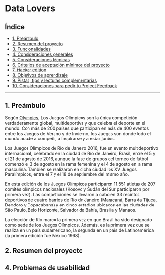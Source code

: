 # Data Lovers

## Índice

* [1. Preámbulo](#1-preámbulo)
* [2. Resumen del proyecto](#2-resumen-del-proyecto)
* [3. Funcionalidades](#3-funcionalidades)
* [4. Consideraciones generales](#4-consideraciones-generales)
* [5. Consideraciones técnicas](#5-consideraciones-técnicas)
* [6. Criterios de aceptación mínimos del proyecto](#6-criterios-de-aceptación-mínimos-del-proyecto)
* [7. Hacker edition](#7-hacker-edition)
* [8. Objetivos de aprendizaje](#8-objetivos-de-aprendizaje)
* [9. Pistas, tips y lecturas complementarias](#9-pistas-tips-y-lecturas-complementarias)
* [10. Consideraciones para pedir tu Project Feedback](#10-consideraciones-para-pedir-tu-project-feedback)

***

## 1. Preámbulo

Según [Olympics](https://olympics.com/es/olympic-games), Los Juegos Olímpicos son la única competición verdaderamente global, multideportiva y que celebra el deporte en el mundo. Con más de 200 países que participan en más de 400 eventos entre los Juegos de Verano y de Invierno, los Juegos son donde todo el mundo acude a competir, a inspirarse y a estar juntos.

Los Juegos Olímpicos de Río de Janeiro 2016, fue un evento multideportivo internacional, celebrado en la ciudad de Río de Janeiro, Brasil, entre el 5 y el 21 de agosto de 2016, aunque la fase de grupos del torneo de fútbol comenzó el 3 de agosto en la rama femenina y el 4 de agosto en la rama masculina. También se realizaron en dicha ciudad los XV Juegos Paralímpicos, entre el 7 y el 18 de septiembre del mismo año.

En esta edición de los Juegos Olímpicos participaron 11.551 atletas de 207 comités olímpicos nacionales (Kosovo y Sudán del Sur participaron por primera vez). Las competiciones se llevaron a cabo en 33 recintos deportivos de cuatro barrios de Río de Janeiro (Maracaná, Barra da Tijuca, Deodoro y Copacabana) y en cinco estadios ubicados en las ciudades de São Paulo, Belo Horizonte, Salvador de Bahía, Brasilia y Manaos.

La elección de Río marcó la primera vez en que Brasil ha sido designado como sede de los Juegos Olímpicos. Además, es la primera vez que se realiza en un país sudamericano, la segunda en un país de Latinoamérica (la primera edición fue México 1968).

## 2. Resumen del proyecto


## 4. Problemas de usabilidad
